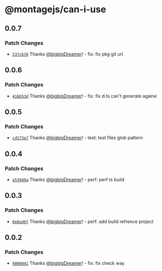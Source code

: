 # @montagejs/can-i-use

## 0.0.7

### Patch Changes

- [`237cb76`](https://github.com/bigbigDreamer/montage/commit/237cb76) Thanks [@bigbigDreamer](https://github.com/bigbigDreamer)! - fix: fix pkg git url

## 0.0.6

### Patch Changes

- [`416b53d`](https://github.com/bigbigDreamer/montage/commit/416b53d) Thanks [@bigbigDreamer](https://github.com/bigbigDreamer)! - fix: fix d.ts can't generate againe

## 0.0.5

### Patch Changes

- [`cd173e7`](https://github.com/bigbigDreamer/montage/commit/cd173e7) Thanks [@bigbigDreamer](https://github.com/bigbigDreamer)! - test: test files glob pattern

## 0.0.4

### Patch Changes

- [`a53949a`](https://github.com/bigbigDreamer/montage/commit/a53949a) Thanks [@bigbigDreamer](https://github.com/bigbigDreamer)! - perf: perf ts build

## 0.0.3

### Patch Changes

- [`0e0ad6f`](https://github.com/bigbigDreamer/montage/commit/0e0ad6f) Thanks [@bigbigDreamer](https://github.com/bigbigDreamer)! - perf: add build refrence project

## 0.0.2

### Patch Changes

- [`9806041`](https://github.com/bigbigDreamer/montage/commit/9806041) Thanks [@bigbigDreamer](https://github.com/bigbigDreamer)! - fix: fix check way
